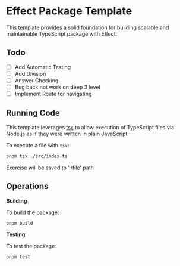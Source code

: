 # Effect Package Template

This template provides a solid foundation for building scalable and maintainable TypeScript package with Effect.

## Todo
- [ ] Add Automatic Testing
- [ ] Add Division
- [ ] Answer Checking
- [ ] Bug back not work on deep 3 level
- [ ] Implement Route for navigating

## Running Code

This template leverages [tsx](https://tsx.is) to allow execution of TypeScript files via Node.js as if they were written in plain JavaScript.

To execute a file with `tsx`:

```sh
pnpm tsx ./src/index.ts
```

Exercise will be saved to './file' path

## Operations

**Building**

To build the package:

```sh
pnpm build
```

**Testing**

To test the package:

```sh
pnpm test
```